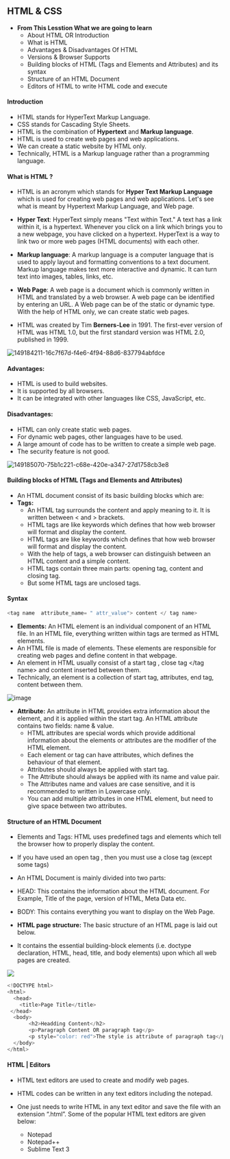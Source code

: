 ## HTML & CSS

* **From This Lesstion What we are going to learn**
   * About HTML OR Introduction
   * What is HTML
   * Advantages & Disadvantages Of HTML
   * Versions  & Browser Supports
   * Building blocks of HTML (Tags and Elements and Attributes)  and its syntax
   * Structure of an HTML Document
   * Editors of HTML to write HTML code and execute 

#### Introduction 
* HTML stands for HyperText Markup Language.
* CSS stands for Cascading Style Sheets.
* HTML is the combination of **Hypertext** and **Markup language**.
* HTML is used to create web pages and web applications.
* We can create a static website by HTML only.
* Technically, HTML is a Markup language rather than a programming language.

#### What is HTML ?
* HTML is an acronym which stands for **Hyper Text Markup Language** which is used for creating web pages and web applications. Let's see what is meant by Hypertext Markup Language, and Web page.

* **Hyper Text**: HyperText simply means "Text within Text." A text has a link within it, is a hypertext. Whenever you click on a link which brings you to a new webpage, you have clicked on a hypertext. HyperText is a way to link two or more web pages (HTML documents) with each other.

* **Markup language**: A markup language is a computer language that is used to apply layout and formatting conventions to a text document. Markup language makes text more interactive and dynamic. It can turn text into images, tables, links, etc.

* **Web Page**: A web page is a document which is commonly written in HTML and translated by a web browser. A web page can be identified by entering an URL. A Web page can be of the static or dynamic type. With the help of HTML only, we can create static web pages.

* HTML was created by Tim **Berners-Lee** in 1991. The first-ever version of HTML was HTML 1.0, but the first standard version was HTML 2.0, published in 1999.

![149184211-16c7f67d-f4e6-4f94-88d6-837794abfdce](https://user-images.githubusercontent.com/50612983/149184211-16c7f67d-f4e6-4f94-88d6-837794abfdce.png "149184211-16c7f67d-f4e6-4f94-88d6-837794abfdce")

#### Advantages:
* HTML is used to build websites.
* It is supported by all browsers.
* It can be integrated with other languages like CSS, JavaScript, etc.

#### Disadvantages:
 * HTML can only create static web pages.
 * For dynamic web pages, other languages have to be used.
 * A large amount of code has to be written to create a simple web page.
 * The security feature is not good.

![](https://user-images.githubusercontent.com/50612983/149185070-75b1c221-c68e-420e-a347-27d1758cb3e8.png "149185070-75b1c221-c68e-420e-a347-27d1758cb3e8")

#### Building blocks of HTML (Tags and Elements and Attributes)
 * An HTML document consist of its basic building blocks which are:
 * **Tags:** 
    * An HTML tag surrounds the content and apply meaning to it. It is written between < and > brackets.
    * HTML tags are like keywords which defines that how web browser will format and display the content. 
    * HTML tags are like keywords which defines that how web browser will format and display the content. 
    * With the help of tags, a web browser can distinguish between an HTML content and a simple content. 
    * HTML tags contain three main parts: opening tag, content and closing tag. 
    * But some HTML tags are unclosed tags.
 

#### Syntax
 ```java
 <tag name  attribute_name= " attr_value"> content </ tag name>   
 ```
 * **Elements:** An HTML element is an individual component of an HTML file. In an HTML file, everything written within tags are termed as HTML elements.
 * An HTML file is made of elements. These elements are responsible for creating web pages and define content in that webpage. 
 * An element in HTML usually consist of a start tag   <tag name>, close tag </tag name> and content inserted between them. 
 * Technically, an element is a collection of start tag, attributes, end tag, content between them.

  ![image](https://user-images.githubusercontent.com/40323661/151218379-de8d8bf8-3d61-40bf-be0d-b3a04224f711.png)

* **Attribute:** An attribute in HTML provides extra information about the element, and it is applied within the start tag. An HTML attribute contains two fields: name & value.
   * HTML attributes are special words which provide additional information about the elements or attributes are the modifier of the HTML element.
   * Each element or tag can have attributes, which defines the behaviour of that element.
   * Attributes should always be applied with start tag.
   * The Attribute should always be applied with its name and value pair.
   * The Attributes name and values are case sensitive, and it is recommended to written in Lowercase only.
   * You can add multiple attributes in one HTML element, but need to give space between two attributes.

#### Structure of an HTML Document
* Elements and Tags: HTML uses predefined tags and elements which tell the browser how to properly display the content.

* If you have used an open tag , then you must use a close tag (except some tags)

* An HTML Document is mainly divided into two parts:

* HEAD: This contains the information about the HTML document. For Example, Title of the page, version of HTML, Meta Data etc.

* BODY: This contains everything you want to display on the Web Page.

* **HTML page structure:** The basic structure of an HTML page is laid out below. 
* It contains the essential building-block elements (i.e. doctype declaration, HTML, head, title, and body elements) upon which all web pages are created.

![](https://user-images.githubusercontent.com/50612983/149246535-feffd293-edd0-48bd-915d-3a4bcf25ee44.png)

```java
<!DOCTYPE html>  
<html>  
  <head>  
    <title>Page Title</title>  
 </head>  
  <body>  
       <h2>Headding Content</h2>  
       <p>Paragraph Content OR paragraph tag</p>  
       <p style="color: red">The style is attribute of paragraph tag</p>  
  </body>  
</html>  

```

#### HTML | Editors

* HTML text editors are used to create and modify web pages. 
* HTML codes can be written in any text editors including the notepad. 
* One just needs to write HTML in any text editor and save the file with an extension “.html”. Some of the popular HTML text editors are given below:

    * Notepad
    * Notepad++
    * Sublime Text 3

